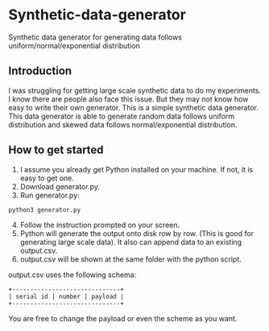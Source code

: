 # Synthetic-data-generator
Synthetic data generator for generating data follows uniform/normal/exponential distribution

## Introduction
I was struggling for getting large scale synthetic data to do my experiments. I know there are people also face this issue. But they may not know how easy to write their own generator. This is a simple synthetic data generator. This data generator is able to generate random data follows uniform distribution and skewed data follows normal/exponential distribution.

## How to get started

1. I assume you already get Python installed on your machine. If not, it is easy to get one.
2. Download generator.py.
3. Run generator.py:
  ```
  python3 generator.py
  ```
4. Follow the instruction prompted on your screen.
5. Python will generate the output onto disk row by row. (This is good for generating large scale data). It also can append data to an existing output.csv.
6. output.csv will be shown at the same folder with the python script.

output.csv uses the following schema:

```
+------------------------------+
| serial id | number | payload |
+------------------------------+
```
You are free to change the payload or even the scheme as you want.
